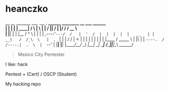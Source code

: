 # heanczko
                                                         
 __    __   _______     ___      .__   __.   ______  ________   __  ___   ______   
|  |  |  | |   ____|   /   \     |  \ |  |  /      ||       /  |  |/  /  /  __  \  
|  |__|  | |  |__     /  ^  \    |   \|  | |  ,----'`---/  /   |  '  /  |  |  |  | 
|   __   | |   __|   /  /_\  \   |  . `  | |  |        /  /    |    <   |  |  |  | 
|  |  |  | |  |____ /  _____  \  |  |\   | |  `----.  /  /----.|  .  \  |  `--'  | 
|__|  |__| |_______/__/     \__\ |__| \__|  \______| /________||__|\__\  \______/  


> Mexico City
> Pentester

I like: hack

Pentest + (Cert) / OSCP (Student)

My hacking repo


